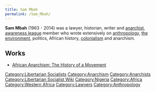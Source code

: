 ```yaml
---
title: Sam Mbah
permalink: /Sam_Mbah/
---
```


**Sam Mbah** (1963 - 2014) was a lawyer, historian, writer and
[anarchist](Anarchism "wikilink"), [awareness
league](Awareness_League "wikilink") member who wrote extensively on
[anthropology](anthropology "wikilink"), [the
environment](Environmentalism "wikilink"), politics, African history,
[colonialism](colonialism "wikilink") and anarchism.

## Works

- [African Anarchism: The History of a
  Movement](African_Anarchism:_The_History_of_a_Movement "wikilink")

[Category:Libertarian
Socialists](Category:Libertarian_Socialists "wikilink")
[Category:Anarchism](Category:Anarchism "wikilink")
[Category:Anarchists](Category:Anarchists "wikilink")
[Category:Libertarian Socialist
Wiki](Category:Libertarian_Socialist_Wiki "wikilink")
[Category:Nigeria](Category:Nigeria "wikilink")
[Category:Africa](Category:Africa "wikilink") [Category:Western
Africa](Category:Western_Africa "wikilink")
[Category:Lawyers](Category:Lawyers "wikilink")
[Category:Anthropology](Category:Anthropology "wikilink")